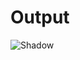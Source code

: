 #  Output
![Shadow](https://github.com/user-attachments/assets/fb7e1b0f-7d2b-4080-9bd1-25624ed47902)
